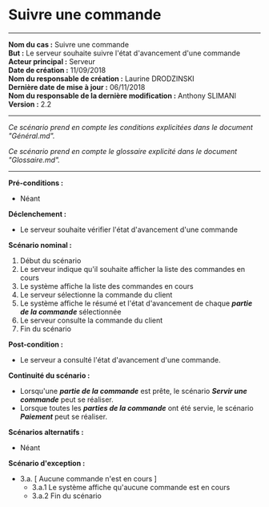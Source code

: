 # Suivre une commande

------

**Nom du cas :** Suivre une commande  
**But :** Le serveur souhaite suivre l'état d'avancement d'une commande  
**Acteur principal :** Serveur  
**Date de création :** 11/09/2018  
**Nom du responsable de création :** Laurine DRODZINSKI  
**Dernière date de mise à jour :** 06/11/2018  
**Nom du responsable de la dernière modification :** Anthony SLIMANI  
**Version :** 2.2

------

*Ce scénario prend en compte les conditions explicitées dans le document "Général.md".*

*Ce scénario prend en compte le glossaire explicité dans le document "Glossaire.md".*

------

**Pré-conditions :**  

- Néant

**Déclenchement :** 

- Le serveur souhaite vérifier l'état d'avancement d'une commande

**Scénario nominal :** 

1. Début du scénario
2. Le serveur indique qu'il souhaite afficher la liste des commandes en cours
3. Le système affiche la liste des commandes en cours
4. Le serveur sélectionne la commande du client
5. Le système affiche le résumé et l'état d'avancement de chaque ***partie de la commande*** sélectionnée
6. Le serveur consulte la commande du client
7. Fin du scénario

**Post-condition :**

- Le serveur a consulté l'état d'avancement d'une commande. 

**Continuité du scénario :**

- Lorsqu'une ***partie de la commande*** est prête, le scénario ***Servir une commande*** peut se réaliser.
- Lorsque toutes les ***parties de la commande*** ont été servie, le scénario ***Paiement*** peut se réaliser.

**Scénarios alternatifs :**  

- Néant

**Scénario d'exception :**  

- 3.a. [ Aucune commande n'est en cours ]
  - 3.a.1 Le système affiche qu'aucune commande est en cours
  - 3.a.2 Fin du scénario
